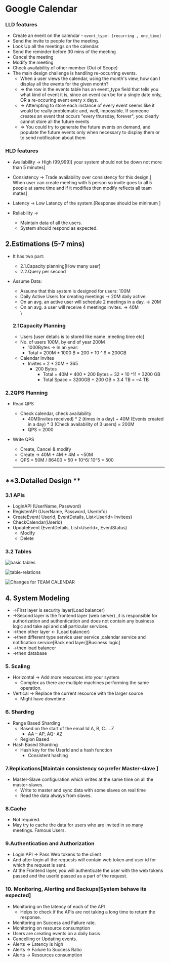 # Google Calendar

### LLD features

* Create an event on the calendar - `event_type: [recurring , one_time]`
* Send the invite to people for the meeting.
* Look Up all the meetings on the calendar.
* Send the reminder before 30 mins of the meeting
* Cancel the meeting
* Modify the meeting
* Check availability of other member (Out of Scope)
* The main design challenge is handling re-occurring events.
  * When a user views the calendar, using the month's view, how can I display all the events for the given month?
  * \=> the row in the events table has an event\_type field that tells you what kind of event it is, since an event can be for a single date only, OR a re-occuring event every x days.
  * \=> Attempting to store each instance of every event seems like it would be really problematic and, well, impossible. If someone creates an event that occurs "every thursday, forever", you clearly cannot store all the future events
  * \=> You could try to generate the future events on demand, and populate the future events only when necessary to display them or to send notification about them

### HLD features

* Availability → High (99,999)\[ your system should not be down not more than 5 minutes]
* Consistency → Trade availability over consistency for this design.\[ When user can create meeting with 5 person so invite goes to all 5 people at same time and if it modifies then modify reflects all team mates]
* Latency → Low Latency of the system.\[Response should be minimum ]
*   Reliability →

    * Maintain data of all the users.
    * System should respond as expected.



## **2.Estimations (5-7 mins)**

* It has two part:&#x20;
  * 2.1.Capacity planning\[How many user]
  * 2.2.Query per second
*   Assume Data:

    * Assume that this system is designed for users: 100M&#x20;
    * Daily Active Users for creating meetings → 20M daily active.
    * On an avg. an active user will schedule 2 meetings in a day. → 20M
    * On an avg. a user will receive 4 meetings invites.  → 40M\
      \


    ### 2.1Capacity Planning

    * Users \[user details is to stored like name ,meeting time etc]
    * No. of users 100M, by end of year 200M
      * 1000Bytes → In an year:
      * Total = 200M \* 1000 B = 200 \* 10 ^ 9 = 200GB
    * Calendar Invites
      * Invites = 2 \* 20M \* 365
        * 200 Bytes&#x20;
          * Total = 40M \* 400 \* 200 Bytes = 32 \* 10 ^11 = 3200 GB
          * Total Space = 3200GB + 200 GB = 3.4 TB  = \~4 TB

### 2.2QPS Planning

* Read QPS
  * Check calendar, check availability
    * 40M(Invites received) \* 2 (times in a day) +  40M (Events created in a day) \* 3 (Check availability of 3 users)  = 200M
    * QPS = 2000&#x20;
*   Write QPS

    * Create, Cancel & modify
    * Create → 40M + 4M + 4M = \~50M
    * QPS = 50M / 86400 = 50 \* 10^6/ 10^5 = 500&#x20;

    ****

## **3.Detailed Design **

### **3.1 APIs**

* LoginAPI (UserName, Password)
* RegisterAPI (UserName, Password, UserInfo)
* CreateEvent( UserId, EventDetails, List\<UserId> Invitees)
* CheckCalendar(UserId)
* UpdateEvent (EventDetails, List\<UserId>, EventStatus)
  * Modify
  * Delete

### **3.2 Tables**

![basic tables](<../../.gitbook/assets/Screenshot 2021-10-22 at 12.13.13 PM.png>)

![table-relations](<../../.gitbook/assets/Screenshot 2021-10-22 at 12.14.19 PM.png>)

![Changes for TEAM CALENDAR](<../../.gitbook/assets/Screenshot 2021-10-22 at 12.14.46 PM.png>)

## 4. System Modeling



* \->First layer is security layer(Load balancer)
* \->Second layer is the frontend layer (web server) ,it is responsible for authorization and authentication and does not contain any business logic and take api and call particular services.
* \->then other layer <- (Load balancer)
* \->then different type service user service ,calendar service and notification service\[Back end layer]\[Business logic]
* \->then load balancer&#x20;
* \->then database

### 5. Scaling

* Horizontal  → Add more resources into your system
  * Complex as there are multiple machines performing the same operation.
* Vertical → Replace the current resource with the larger source
  * Might have  downtime



### 6. Sharding

* Range Based Sharding
  * Based on the start of the email Id A, B, C…. Z
    * AA – AP, AQ- AZ
  * Region Based
* Hash Based Sharding
  * Hash key for the UserId and a hash function
    * Consistent hashing

### 7.Replications\[Maintain consistency so prefer Master-slave ]

* Master-Slave configuration which writes at the same time on all the master-slaves.
  * Write to master and sync data with some slaves on real time
  * Read the data always from slaves.

### 8.Cache

* Not required.
* May try to cache the data for users who are invited in so many meetings. Famous Users.

### 9.Authentication and Authorization

* Login API → Pass Web tokens to the client
* And after login all the requests will contain web token and user id for which the request is sent.
* At the Frontend layer, you will authenticate the user with the web tokens passed and the userId passed as a part of the request.

###

### **10. Monitoring, Alerting and Backups\[System behave its expected]**

* Monitoring on the latency of each of the API
  * Helps to check if the APIs are not taking a long time to return the response.
* Monitoring on Success and Failure rate.
* Monitoring on resource consumption
* Users are creating events on a daily basis
* Cancelling or Updating events.
* Alerts → Latency is high
* Alerts → Failure to Success Ratio
* Alerts → Resources consumption

